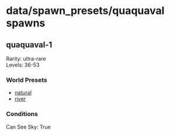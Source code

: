 # data/spawn_presets/quaquaval spawns  
  
## quaquaval-1  
Rarity: ultra-rare  
Levels: 36-53  
  
### World Presets  
* [natural](data/spawn_data/natural.md)  
* [river](data/spawn_data/river.md)  
  
### Conditions  
Can See Sky: True  
